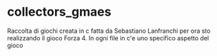 # collectors_gmaes
Raccolta di giochi creata in c fatta da Sebastiano Lanfranchi
per ora sto realizzando il gioco Forza 4.
In ogni file in c'e uno specifico aspetto del gioco

